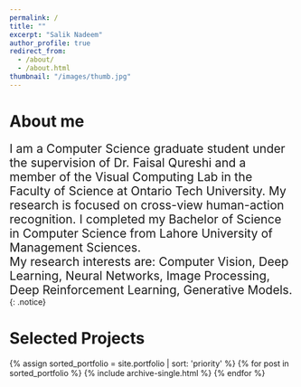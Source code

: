 ```yaml
---
permalink: /
title: ""
excerpt: "Salik Nadeem"
author_profile: true
redirect_from: 
  - /about/
  - /about.html
thumbnail: "/images/thumb.jpg"
---
```



About me
======

<span style="font-size:1.5em;">
I am a Computer Science graduate student under the supervision of Dr. Faisal Qureshi and a member of the Visual Computing Lab in the Faculty of Science at Ontario Tech University. My research is focused on cross-view human-action recognition. I completed my Bachelor of Science in Computer Science from Lahore University of Management Sciences.   
<br>
My research interests are:
Computer Vision, Deep Learning, Neural Networks, Image Processing, Deep Reinforcement Learning, Generative Models.</span>
{: .notice}


Selected Projects
======

{% assign sorted_portfolio = site.portfolio | sort: 'priority' %}
{% for post in sorted_portfolio %}
  {% include archive-single.html %}
{% endfor %}



